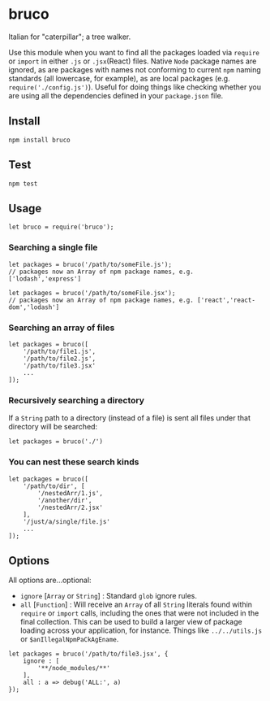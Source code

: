 # bruco

Italian for "caterpillar"; a tree walker.

Use this module when you want to find all the packages loaded via `require` or `import` in either `.js` or `.jsx`(React) files. Native `Node` package names are ignored, as are packages with names not conforming to current `npm` naming standards (all lowercase, for example), as are local packages (e.g. `require('./config.js')`). Useful for doing things like checking whether you are using all the dependencies defined in your `package.json` file.

## Install

```
npm install bruco
```

## Test

```
npm test
```

## Usage

```
let bruco = require('bruco');
```

### Searching a single file

```
let packages = bruco('/path/to/someFile.js');
// packages now an Array of npm package names, e.g. ['lodash','express']

let packages = bruco('/path/to/someFile.jsx');
// packages now an Array of npm package names, e.g. ['react','react-dom','lodash']
```

### Searching an array of files

```
let packages = bruco([
    '/path/to/file1.js',
    '/path/to/file2.js',
    '/path/to/file3.jsx'
    ...
]);
```

### Recursively searching a directory

If a `String` path to a directory (instead of a file) is sent all files under that directory will be searched:

```
let packages = bruco('./')
```

### You can nest these search kinds

```
let packages = bruco([
    '/path/to/dir', [
        '/nestedArr/1.js',
        '/another/dir',
        '/nestedArr/2.jsx'
    ],
    '/just/a/single/file.js'
    ...
]);
```

## Options

All options are...optional:

- `ignore` [`Array` or `String`] : Standard `glob` ignore rules.
- `all` [`Function`] : Will receive an `Array` of all `String` literals found within `require` or `import` calls, including the ones that were not included in the final collection. This can be used to build a larger view of package loading across your application, for instance. Things like `../../utils.js` or `$anIllegalNpmPaCkAgEname`.

```
let packages = bruco('/path/to/file3.jsx', {
    ignore : [
        '**/node_modules/**'
    ],
    all : a => debug('ALL:', a)
});
```
